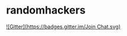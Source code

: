 randomhackers
=============
[![Gitter](https://badges.gitter.im/Join Chat.svg)](https://gitter.im/n370/randomhackers?utm_source=badge&utm_medium=badge&utm_campaign=pr-badge&utm_content=badge)

